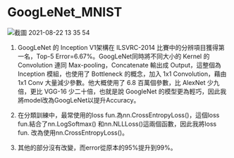 # GoogLeNet_MNIST
![截圖 2021-08-22 13 35 54](https://user-images.githubusercontent.com/61773397/130344044-219a25b9-890b-4568-b951-8e59bb60e546.png)
1.	GoogLeNet 的 Inception V1架構在 ILSVRC-2014 比賽中的分辨項目獲得第一名，Top-5 Error=6.67%。GoogLeNet同時將不同大小的 Kernel 的 Convolution 連同 Max-pooling，Concatenate 輸出成 Output，這整個為 Inception 模組，也使用了 Bottleneck 的概念，加入 1x1 Convolution，藉由 1x1 Conv 大量減少參數。他大概使用了 6.8 百萬個參數，比 AlexNet 少九倍，更比 VGG-16 少二十倍，也就是說 GoogleNet 的模型更為輕巧，因此我將model改為GoogLeNet以提升Accuracy。

2.	在分類訓練中，最常使用的loss fun.為nn.CrossEntropyLoss()，這個loss fun.結合了nn.LogSoftmax() 和nn.NLLLoss()這兩個函數，因此我將loss fun. 改為使用nn.CrossEntropyLoss()。

3.	其他的部分沒有改變，而error從原本的95%提升到99%。
